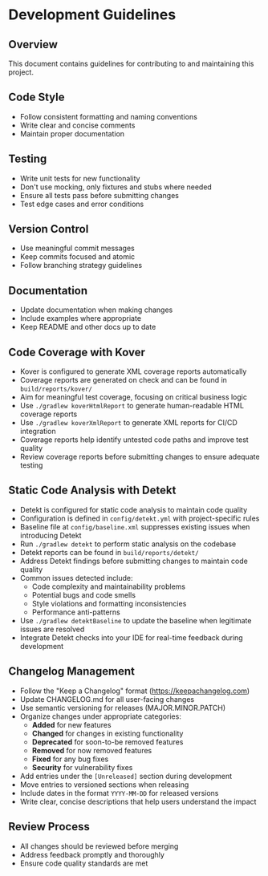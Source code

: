 # Development Guidelines

## Overview
This document contains guidelines for contributing to and maintaining this project.

## Code Style
- Follow consistent formatting and naming conventions
- Write clear and concise comments
- Maintain proper documentation

## Testing
- Write unit tests for new functionality
- Don't use mocking, only fixtures and stubs where needed
- Ensure all tests pass before submitting changes
- Test edge cases and error conditions

## Version Control
- Use meaningful commit messages
- Keep commits focused and atomic
- Follow branching strategy guidelines

## Documentation
- Update documentation when making changes
- Include examples where appropriate
- Keep README and other docs up to date

## Code Coverage with Kover
- Kover is configured to generate XML coverage reports automatically
- Coverage reports are generated on check and can be found in `build/reports/kover/`
- Aim for meaningful test coverage, focusing on critical business logic
- Use `./gradlew koverHtmlReport` to generate human-readable HTML coverage reports
- Use `./gradlew koverXmlReport` to generate XML reports for CI/CD integration
- Coverage reports help identify untested code paths and improve test quality
- Review coverage reports before submitting changes to ensure adequate testing

## Static Code Analysis with Detekt
- Detekt is configured for static code analysis to maintain code quality
- Configuration is defined in `config/detekt.yml` with project-specific rules
- Baseline file at `config/baseline.xml` suppresses existing issues when introducing Detekt
- Run `./gradlew detekt` to perform static analysis on the codebase
- Detekt reports can be found in `build/reports/detekt/`
- Address Detekt findings before submitting changes to maintain code quality
- Common issues detected include:
  - Code complexity and maintainability problems
  - Potential bugs and code smells
  - Style violations and formatting inconsistencies
  - Performance anti-patterns
- Use `./gradlew detektBaseline` to update the baseline when legitimate issues are resolved
- Integrate Detekt checks into your IDE for real-time feedback during development

## Changelog Management
- Follow the "Keep a Changelog" format (https://keepachangelog.com)
- Update CHANGELOG.md for all user-facing changes
- Use semantic versioning for releases (MAJOR.MINOR.PATCH)
- Organize changes under appropriate categories:
  - **Added** for new features
  - **Changed** for changes in existing functionality
  - **Deprecated** for soon-to-be removed features
  - **Removed** for now removed features
  - **Fixed** for any bug fixes
  - **Security** for vulnerability fixes
- Add entries under the `[Unreleased]` section during development
- Move entries to versioned sections when releasing
- Include dates in the format `YYYY-MM-DD` for released versions
- Write clear, concise descriptions that help users understand the impact

## Review Process
- All changes should be reviewed before merging
- Address feedback promptly and thoroughly
- Ensure code quality standards are met
